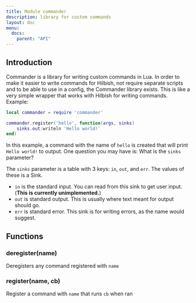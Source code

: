 ```yaml
---
title: Module commander
description: library for custom commands
layout: doc
menu:
  docs:
    parent: "API"
---
```


## Introduction

Commander is a library for writing custom commands in Lua.
In order to make it easier to write commands for Hilbish,
not require separate scripts and to be able to use in a config,
the Commander library exists. This is like a very simple wrapper
that works with Hilbish for writing commands. Example:

```lua
local commander = require 'commander'

commander.register('hello', function(args, sinks)
	sinks.out:writeln 'Hello world!'
end)
```

In this example, a command with the name of `hello` is created
that will print `Hello world!` to output. One question you may
have is: What is the `sinks` parameter?

The `sinks` parameter is a table with 3 keys: `in`, `out`,
and `err`. The values of these is a <a href="/Hilbish/docs/api/hilbish/#sink" style="text-decoration: none;">Sink</a>.

- `in` is the standard input. You can read from this sink
to get user input. (**This is currently unimplemented.**)
- `out` is standard output. This is usually where text meant for
output should go.
- `err` is standard error. This sink is for writing errors, as the
name would suggest.

## Functions
### deregister(name)
Deregisters any command registered with `name`

### register(name, cb)
Register a command with `name` that runs `cb` when ran

